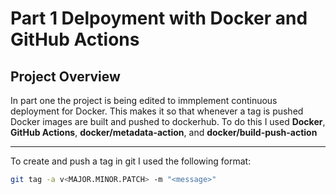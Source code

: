 # Part 1 Delpoyment with Docker and GitHub Actions

## Project Overview

In part one the project is being edited to immplement continuous deployment for Docker. This makes it so that whenever a tag is pushed Docker images are built and pushed to dockerhub. To do this I used **Docker**, **GitHub Actions**, **docker/metadata-action**, and **docker/build-push-action**

---

To create and push a tag in git I used the following format:
```bash
git tag -a v<MAJOR.MINOR.PATCH> -m "<message>"
